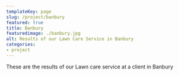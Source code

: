 ```yaml
---
templateKey: page
slug: /project/banbury
featured: true
title: Banbury
featuredimage: ./banbury.jpg
alt: Results of our Lawn Care Service in Banbury
categories:
- project
---
```

These are the results of our Lawn care service at a client in Banbury


